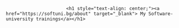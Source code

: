                           <h1 style="text-align: center;"><a href="https://softuni.bg/about" target="_blank"> My Software-university trainings</a></h1>
